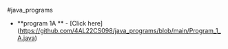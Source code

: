 #java_programs

- **program 1A ** - [Click here] (https://github.com/4AL22CS098/java_programs/blob/main/Program_1_A.java)
